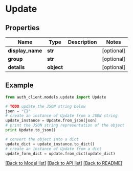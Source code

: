 # Update


## Properties
Name | Type | Description | Notes
------------ | ------------- | ------------- | -------------
**display_name** | **str** |  | [optional] 
**group** | **str** |  | [optional] 
**details** | **object** |  | [optional] 

## Example

```python
from auth_client.models.update import Update

# TODO update the JSON string below
json = "{}"
# create an instance of Update from a JSON string
update_instance = Update.from_json(json)
# print the JSON string representation of the object
print Update.to_json()

# convert the object into a dict
update_dict = update_instance.to_dict()
# create an instance of Update from a dict
update_form_dict = update.from_dict(update_dict)
```
[[Back to Model list]](../README.md#documentation-for-models) [[Back to API list]](../README.md#documentation-for-api-endpoints) [[Back to README]](../README.md)


